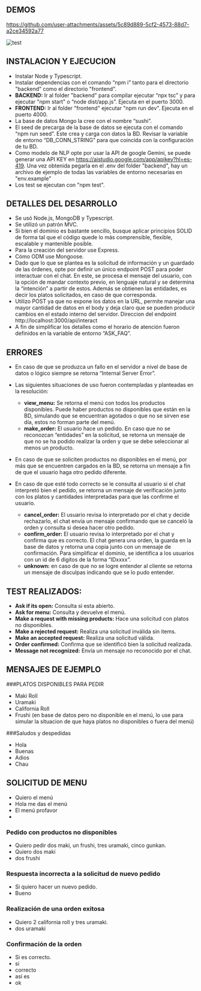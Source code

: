 ## DEMOS

https://github.com/user-attachments/assets/5c89d889-5cf2-4573-88d7-a2ce34592a77


![test](https://github.com/user-attachments/assets/6c02987c-4ab6-4194-9ae4-c8b67e7a726f)


## INSTALACION Y EJECUCION


- Instalar Node y Typescript.
- Instalar dependencias con el comando “npm i” tanto para el directorio "backend" como el directorio "frontend".
- **BACKEND:** Ir al folder "backend" para compilar ejecutar “npx tsc” y para ejecutar "npm start" o “node dist/app.js”. Ejecuta en el puerto 3000.
- **FRONTEND:** Ir al folder "frontend" ejecutar "npm run dev". Ejecuta en el puerto 4000.
- La base de datos Mongo la cree con el nombre “sushi”.
- El seed de precarga de la base de datos se ejecuta con el comando “npm run seed”. Este crea y carga con datos la BD. Revisar la variable de entorno “DB_CONN_STRING” para que coincida con la configuración de tu BD.
- Como modelo de NLP opte por usar la API  de google Gemini, se puede generar una API KEY en https://aistudio.google.com/app/apikey?hl=es-419. Una vez obtenida pegarla en el .env del folder "backend", hay un archivo de ejemplo de todas las variables de entorno necesarias en "env.example"
- Los test se ejecutan con "npm test".



## DETALLES DEL DESARROLLO
- Se usó Node.js, MongoDB y Typescript.
- Se utilizó un patrón MVC.
- Si bien el dominio es bastante sencillo, busque aplicar principios SOLID de forma tal que el código quede lo más comprensible, flexible, escalable y mantenible posible.
- Para la creación del servidor use Express.
- Cómo ODM use Mongoose.
- Dado que lo que se plantea es la solicitud de información y un guardado de las órdenes, opte por definir un único endpoint POST para poder interactuar con el chat. En este, se procesa el mensaje del usuario, con la opción de mandar contexto previo, en lenguaje natural y se determina la “intención” a partir de estos. Además se obtienen las entidades, es decir los platos solicitados, en caso de que corresponda.
- Utilizo POST ya que no expone los datos en la URL, permite manejar una mayor cantidad de datos en el body y deja claro que se pueden producir cambios en el estado interno del servidor. Direccion del endpoint http://localhost:3000/api/interact
- A fin de simplificar los detalles como el horario de atención fueron definidos en la variable de entorno “ASK_FAQ”.
  
## ERRORES
- En caso de que se produzca un fallo en el servidor a nivel de base de datos o lógico siempre se retorna “Internal Server Error”.
- Las siguientes situaciones de uso fueron contempladas y planteadas en la resolución:
  - **view_menu:** Se retorna el menú con todos los productos disponibles. Puede haber productos no disponibles que están en la BD, simulando que se encuentran agotados o que no se sirven ese día, estos no forman parte del menú.
  - **make_order:** El usuario hace un pedido. En caso que no se reconozcan “entidades” en la solicitud, se retorna un mensaje de que no se ha podido realizar la orden y que se debe seleccionar al menos un producto.
  
- En caso de que se soliciten productos no disponibles en el menú, por más que se encuentren cargados en la BD, se retorna un mensaje a fin de que el usuario haga otro pedido diferente.
  
- En caso de que esté todo correcto se le consulta al usuario si el chat interpretó bien el pedido, se retorna un mensaje de verificación junto con los platos y cantidades interpretadas para que las confirme el usuario.
  - **cancel_order:** El usuario revisa lo interpretado por el chat y decide rechazarlo, el chat envía un mensaje confirmando que se canceló la orden y consulta si desea hacer otro pedido.
  - **confirm_order:** El usuario revisa lo interpretado por el chat y confirma que es correcto. El chat genera una orden, la guarda en la base de datos y retorna una copia junto con un mensaje de confirmación. Para simplificar el dominio, se identifica a los usuarios con un id de 6 digitos de la forma “IDxxxx”.
  - **unknown:** en caso de que no se logre entender al cliente se retorna un mensaje de disculpas indicando que se lo pudo entender.
 
## TEST REALIZADOS:

- **Ask if its open:** Consulta si esta abierto.
- **Ask for menu:** Consulta y devuelve el menú.
- **Make a request with missing products:** Hace una solicitud con platos no disponibles.
- **Make a rejected request:** Realiza una solicitud inválida sin items.
- **Make an accepted request:** Realiza una solicitud válida.
- **Order confirmed:** Confirma que se identificó bien la solicitud realizada.
- **Message not recognized:** Envía un mensaje no reconocido por el chat.

## MENSAJES DE EJEMPLO
###PLATOS DISPONIBLES PARA PEDIR
- Maki Roll
- Uramaki
- California Roll
- Frushi (en base de datos pero no disponible en el menú, lo use para simular la situacion de que haya platos no disponibles o fuera del menú)
  
###Saludos y despedidas
- Hola
- Buenas
- Adios
- Chau

## SOLICITUD DE MENU
- Quiero el menú
- Hola me das el menú
- El menú profavor
- 
### Pedido con productos no disponibles
- Quiero pedir dos maki, un frushi, tres uramaki, cinco gunkan.
- Quiero dos maki
- dos frushi
### Respuesta incorrecta a la solicitud de nuevo pedido
- Si quiero hacer un nuevo pedido.
- Bueno
### Realización de una orden exitosa
- Quiero 2 california roll y tres uramaki.
- dos uramaki
### Confirmación de la orden
- Si es correcto.
- si
- correcto
- así es
- ok
